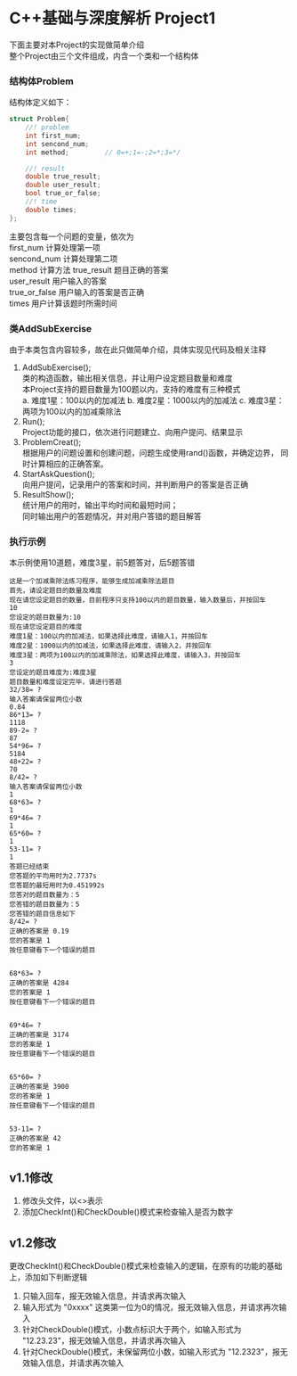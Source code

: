 # C++基础与深度解析 Project1
下面主要对本Project的实现做简单介绍  
整个Project由三个文件组成，内含一个类和一个结构体
### 结构体Problem
结构体定义如下：
```c++
struct Problem{
    //! problem
    int first_num;
    int sencond_num;
    int method;         // 0=+;1=-;2=*;3=*/

    //! result
    double true_result;
    double user_result;
    bool true_or_false;
    //! time
    double times;
};
```  
主要包含每一个问题的变量，依次为  
first_num 计算处理第一项  
sencond_num 计算处理第二项  
method  计算方法
true_result  题目正确的答案  
user_result  用户输入的答案  
true_or_false  用户输入的答案是否正确  
times  用户计算该题时所需时间

### 类AddSubExercise
由于本类包含内容较多，故在此只做简单介绍，具体实现见代码及相关注释
1. AddSubExercise();  
类的构造函数，输出相关信息，并让用户设定题目数量和难度  
本Project支持的题目数量为100题以内，支持的难度有三种模式  
a. 难度1星：100以内的加减法
b. 难度2星：1000以内的加减法
c. 难度3星：两项为100以内的加减乘除法
2. Run();  
Project功能的接口，依次进行问题建立、向用户提问、结果显示
3. ProblemCreat();  
根据用户的问题设置和创建问题，问题生成使用rand()函数，并确定边界，
同时计算相应的正确答案。
4. StartAskQuestion();  
向用户提问，记录用户的答案和时间，并判断用户的答案是否正确  
5. ResultShow();  
统计用户的用时，输出平均时间和最短时间；  
同时输出用户的答题情况，并对用户答错的题目解答

### 执行示例
本示例使用10道题，难度3星，前5题答对，后5题答错
```
这是一个加减乘除法练习程序，能够生成加减乘除法题目
首先，请设定题目的数量及难度
现在请您设定题目的数量，目前程序只支持100以内的题目数量，输入数量后，并按回车
10
您设定的题目数量为:10
现在请您设定题目的难度
难度1星：100以内的加减法，如果选择此难度，请输入1，并按回车
难度2星：1000以内的加减法，如果选择此难度，请输入2，并按回车
难度3星：两项为100以内的加减乘除法，如果选择此难度，请输入3，并按回车
3
您设定的题目难度为:难度3星
题目数量和难度设定完毕，请进行答题
32/38= ?
输入答案请保留两位小数
0.84
86*13= ?
1118
89-2= ?
87
54*96= ?
5184
48+22= ?
70
8/42= ?
输入答案请保留两位小数
1
68*63= ?
1
69*46= ?
1
65*60= ?
1
53-11= ?
1
答题已经结束
您答题的平均用时为2.7737s
您答题的最短用时为0.451992s
您答对的题目数量为：5
您答错的题目数量为：5
您答错的题目信息如下
8/42= ?
正确的答案是 0.19
您的答案是 1
按任意键看下一个错误的题目


68*63= ?
正确的答案是 4284
您的答案是 1
按任意键看下一个错误的题目


69*46= ?
正确的答案是 3174
您的答案是 1
按任意键看下一个错误的题目


65*60= ?
正确的答案是 3900
您的答案是 1
按任意键看下一个错误的题目


53-11= ?
正确的答案是 42
您的答案是 1
```

## v1.1修改
1. 修改头文件，以<>表示
2. 添加CheckInt()和CheckDouble()模式来检查输入是否为数字

## v1.2修改
更改CheckInt()和CheckDouble()模式来检查输入的逻辑，在原有的功能的基础上，添加如下判断逻辑
1. 只输入回车，报无效输入信息，并请求再次输入
2. 输入形式为 "0xxxx" 这类第一位为0的情况，报无效输入信息，并请求再次输入
3. 针对CheckDouble()模式，小数点标识大于两个，如输入形式为 "12.23.23"，报无效输入信息，并请求再次输入
4. 针对CheckDouble()模式，未保留两位小数，如输入形式为 "12.2323"，报无效输入信息，并请求再次输入